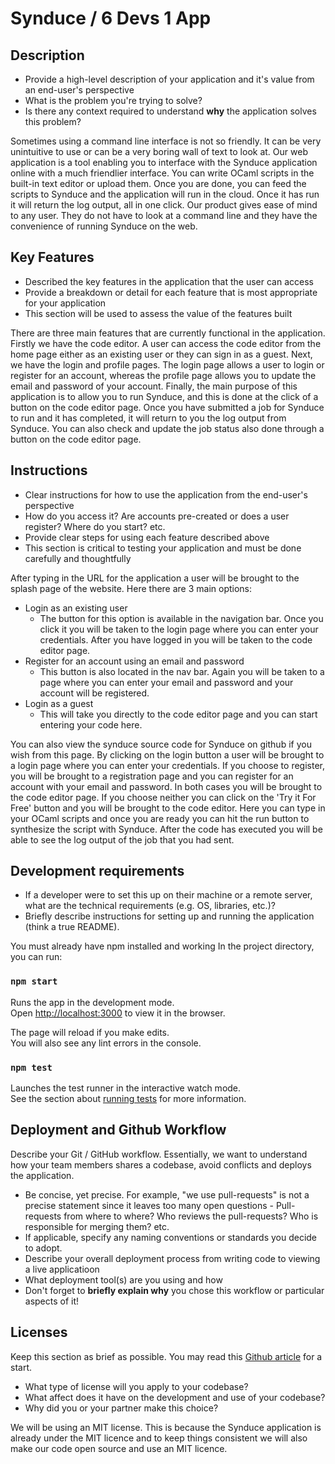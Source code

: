 # Synduce / 6 Devs 1 App

## Description 
 * Provide a high-level description of your application and it's value from an end-user's perspective
 * What is the problem you're trying to solve?
 * Is there any context required to understand **why** the application solves this problem?

Sometimes using a command line interface is not so friendly. It can be very unintuitive to use or can be a very boring wall of text to look at. Our web application is a tool enabling you to interface with the Synduce application online with a much friendlier interface. You can write OCaml scripts in the built-in text editor or upload them. Once you are done, you can feed the scripts to Synduce and the application will run in the cloud. Once it has run it will return the log output, all in one click. Our product gives ease of mind to any user. They do not have to look at a command line and they have the convenience of running Synduce on the web.

## Key Features
 * Described the key features in the application that the user can access
 * Provide a breakdown or detail for each feature that is most appropriate for your application
 * This section will be used to assess the value of the features built

There are three main features that are currently functional in the application. Firstly we have the code editor. A user can access the code editor from the home page either as an existing user or they can sign in as a guest. Next, we have the login and profile pages. The login page allows a user to login or register for an account, whereas the profile page allows you to update the email and password of your account. Finally, the main purpose of this application is to allow you to run Synduce, and this is done at the click of a button on the code editor page. Once you have submitted a job for Synduce to run and it has completed, it will return to you the log output from Synduce. You can also check and update the job status also done through a button on the code editor page.

## Instructions
 * Clear instructions for how to use the application from the end-user's perspective
 * How do you access it? Are accounts pre-created or does a user register? Where do you start? etc. 
 * Provide clear steps for using each feature described above
 * This section is critical to testing your application and must be done carefully and thoughtfully
 
After typing in the URL for the application a user will be brought to the splash page of the website. Here there are 3 main options:

- Login as an existing user
    - The button for this option is available in the navigation bar. Once you click it you will be taken to the login page where you can enter your credentials. After you have logged in you will be taken to the code editor page.
- Register for an account using an email and password 
    - This button is also located in the nav bar. Again you will be taken to a page where you can enter your email and password and your account will be registered. 
- Login as a guest
    - This will take you directly to the code editor page and you can start entering your code here.

You can also view the synduce source code for Synduce on github if you wish from this page. By clicking on the login button a user will be brought to a login page where you can enter your credentials. If you choose to register, you will be brought to a registration page and you can register for an account with your email and password. In both cases you will be brought to the code editor page. If you choose neither you can click on the 'Try it For Free' button and you will be brought to the code editor. Here you can type in your OCaml scripts and once you are ready you can hit the run button to synthesize the script with Synduce. After the code has executed you will be able to see the log output of the job that you had sent.

 ## Development requirements
 * If a developer were to set this up on their machine or a remote server, what are the technical requirements (e.g. OS, libraries, etc.)?
 * Briefly describe instructions for setting up and running the application (think a true README).

You must already have npm installed and working
In the project directory, you can run:

### `npm start`

Runs the app in the development mode.<br />
Open [http://localhost:3000](http://localhost:3000) to view it in the browser.

The page will reload if you make edits.<br />
You will also see any lint errors in the console.

### `npm test`

Launches the test runner in the interactive watch mode.<br />
See the section about [running tests](https://facebook.github.io/create-react-app/docs/running-tests) for more information.

 ## Deployment and Github Workflow

Describe your Git / GitHub workflow. Essentially, we want to understand how your team members shares a codebase, avoid conflicts and deploys the application.

 * Be concise, yet precise. For example, "we use pull-requests" is not a precise statement since it leaves too many open questions - Pull-requests from where to where? Who reviews the pull-requests? Who is responsible for merging them? etc.
 * If applicable, specify any naming conventions or standards you decide to adopt.
 * Describe your overall deployment process from writing code to viewing a live applicatioon
 * What deployment tool(s) are you using and how
 * Don't forget to **briefly explain why** you chose this workflow or particular aspects of it!



 ## Licenses 

 Keep this section as brief as possible. You may read this [Github article](https://help.github.com/en/github/creating-cloning-and-archiving-repositories/licensing-a-repository) for a start.

 * What type of license will you apply to your codebase?
 * What affect does it have on the development and use of your codebase?
 * Why did you or your partner make this choice?

We will be using an MIT license. This is because the Synduce application is already under the MIT licence and to keep things consistent we will also make our code open source and use an MIT licence.
